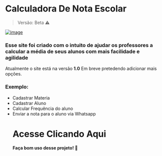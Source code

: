 <h1>Calculadora De Nota Escolar</h1>

> Versão: Beta ⚠️

<a href="https://ibb.co/xjjbYKw"><img src="https://i.ibb.co/C77y6p4/image.png" alt="image" border="0"></a>

<h3>Esse site foi criado com o intuito de ajudar os professores a calcular a média de seus alunos com mais facilidade e agilidade</h3>
<p>Atualmente o site está na versão <strong>1.0</strong> Em breve pretedendo adicionar mais opções.

<h3>Exemplo:</h3>
<ul>
<li>Cadastrar Materia</li>
<li>Cadastrar Aluno</li>
<li>Calcular Frequência do aluno</li>
<li>Enviar a nota para o aluno via Whatsapp</li>

  
  <h1 a href="https://calculadora-nota-escolar-1-0.vercel.app/">Acesse Clicando Aqui</h1>
<h4>Faça bom uso desse projeto! 💖</h4>
